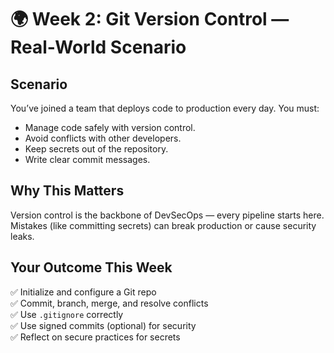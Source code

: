 # 🌍 Week 2: Git Version Control — Real-World Scenario

## Scenario
You’ve joined a team that deploys code to production every day.
You must:
- Manage code safely with version control.
- Avoid conflicts with other developers.
- Keep secrets out of the repository.
- Write clear commit messages.

## Why This Matters
Version control is the backbone of DevSecOps — every pipeline starts here.
Mistakes (like committing secrets) can break production or cause security leaks.

## Your Outcome This Week
✅ Initialize and configure a Git repo  
✅ Commit, branch, merge, and resolve conflicts  
✅ Use `.gitignore` correctly  
✅ Use signed commits (optional) for security  
✅ Reflect on secure practices for secrets
